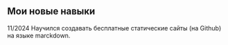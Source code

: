  ## Мои новые навыки
 11/2024 Научился создавать бесплатные статические сайты (на Github) на языке marckdown.  

